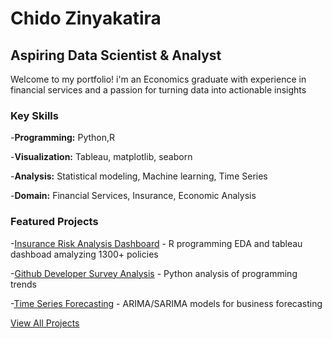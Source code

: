 # Chido Zinyakatira
## Aspiring Data Scientist & Analyst

Welcome to my portfolio! i'm an Economics graduate with experience in financial services and a passion for turning data into actionable insights

### Key Skills
-**Programming:** Python,R

-**Visualization:** Tableau, matplotlib, seaborn

-**Analysis:** Statistical modeling, Machine learning, Time Series

-**Domain:** Financial Services, Insurance, Economic Analysis

### Featured Projects
-[Insurance Risk Analysis Dashboard](#) - R programming EDA and tableau dashboad amalyzing 1300+ policies


-[Github Developer Survey Analysis](#) - Python analysis of programming trends


-[Time Series Forecasting](#) - ARIMA/SARIMA models for business forecasting


[View All Projects](projects.md) 

